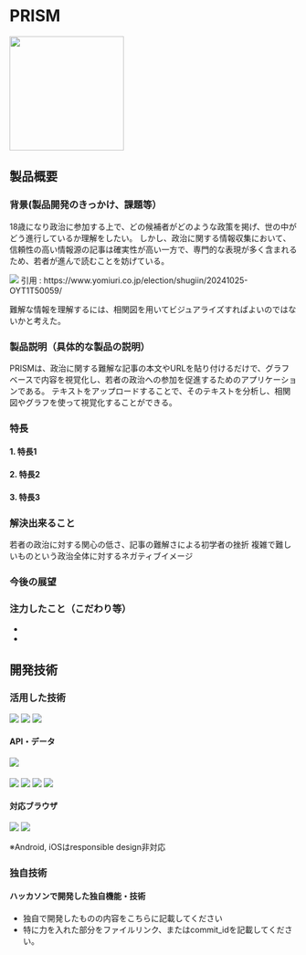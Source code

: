 # PRISM
<img src="https://github.com/user-attachments/assets/9a59a741-2543-4c2b-951d-8005968c97e5" width="200">

## 製品概要
### 背景(製品開発のきっかけ、課題等）
18歳になり政治に参加する上で、どの候補者がどのような政策を掲げ、世の中がどう進行しているか理解をしたい。
しかし、政治に関する情報収集において、信頼性の高い情報源の記事は確実性が高い一方で、専門的な表現が多く含まれるため、若者が進んで読むことを妨げている。

<img src="https://github.com/user-attachments/assets/f33a27d1-be19-4f28-a606-ec1e767d8240">
引用 : https://www.yomiuri.co.jp/election/shugiin/20241025-OYT1T50059/

難解な情報を理解するには、相関図を用いてビジュアライズすればよいのではないかと考えた。

### 製品説明（具体的な製品の説明）
PRISMは、政治に関する難解な記事の本文やURLを貼り付けるだけで、グラフベースで内容を視覚化し、若者の政治への参加を促進するためのアプリケーションである。
テキストをアップロードすることで、そのテキストを分析し、相関図やグラフを使って視覚化することができる。

### 特長
#### 1. 特長1 
#### 2. 特長2
#### 3. 特長3

### 解決出来ること
若者の政治に対する関心の低さ、記事の難解さによる初学者の挫折
複雑で難しいものという政治全体に対するネガティブイメージ
### 今後の展望
### 注力したこと（こだわり等）
* 
* 

## 開発技術
### 活用した技術
<p style="display: inline">
  <!-- フロントエンドの言語一覧 -->
  <img src="https://img.shields.io/badge/-javascript-eacb32.svg?logo=javascript&style=for-the-badge">
  
  <!-- バックエンドの言語一覧 -->
  <img src="https://img.shields.io/badge/-Python-F2C63C.svg?logo=python&style=for-the-badge">

  <!-- インフラ一覧 -->
  <img src="https://img.shields.io/badge/-heroku-430098.svg?logo=heroku&style=for-the-badge">
  
</p>

#### API・データ
<p style="display: inline">
  <img src="https://img.shields.io/badge/-anthropic-191919.svg?logo=anthropic&style=for-the-badge">
</p>

####  
<p syele="display: inline">
<!-- フロントエンドのフレームワーク一覧 -->
  <img src="https://img.shields.io/badge/-threedotjs-000000.svg?logo=threedotjs&style=for-the-badge">
  <img src="https://img.shields.io/badge/-chartdotjs-000000.svg?logo=chartdotjs&style=for-the-badge">

<!-- バックエンドのフレームワーク一覧 -->
  <img src="https://img.shields.io/badge/-flask-000000.svg?logo=flask&style=for-the-badge">
<img src="https://img.shields.io/badge/-rye-000000.svg?logo=rye&style=for-the-badge">
</p>

#### 対応ブラウザ
<img src="https://img.shields.io/badge/-googlechrome-000000.svg?logo=googlechrome&style=for-the-badge">
<img src="https://img.shields.io/badge/-safari-000000.svg?logo=safari&style=for-the-badge">

※Android, iOSはresponsible design非対応


### 独自技術
#### ハッカソンで開発した独自機能・技術
* 独自で開発したものの内容をこちらに記載してください
* 特に力を入れた部分をファイルリンク、またはcommit_idを記載してください。
